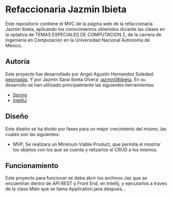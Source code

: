 # Refaccionaria Jazmin Ibieta #

Este repositorio contiene el MVC de la pagina web de la refaccionaria Jazmin Ibieta, aplicando los conocimientos obtenidos durante las clases en la optativa de TEMAS ESPECIALES DE COMPUTACION 2, de la carrera de Ingenieria en Computación en la Universidad Nacional Autonoma de México.

## Autoría ##

Este proyecto fue desarrollado por Angel Agustín Hernandez Soledad:  [pepinadas](https://github.com/pepinadas). 
Y por Jazmín Sarai Ibieta Olvera: [jazmin08ibieta](https://github.com/jazmin08ibieta).
En su desarrollo se han utilizado principalmente las siguientes herramientas:
- [Spring](https://spring.io/)
- [IntelliJ](https://www.jetbrains.com/es-es/idea/)

## Diseño ##

Este diseño se ha divido por fases para un mejor crecimiento del mismo, las cuales son las siguientes:
- MVP, Se realizara un Minimum Viable Product, que permita el mostrar los objetos con los que se cuenta y relizarlos el CRUD a los mismos.

## Funcionamiento ##

Este proyecto para funcionar se debe abrir los archivos Jaz que se encuentran dentro de API REST y Front End, en Intellij, y ejecutarlos a traves de la clase Main que se llama Application.java despues...
